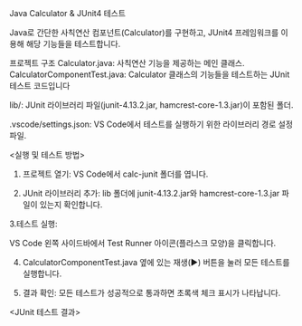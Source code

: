 Java Calculator & JUnit4 테스트


Java로 간단한 사칙연산 컴포넌트(Calculator)를 구현하고, JUnit4 프레임워크를 이용해 해당 기능들을 테스트합니다.

프로젝트 구조
Calculator.java: 사칙연산 기능을 제공하는 메인 클래스.
CalculatorComponentTest.java: Calculator 클래스의 기능들을 테스트하는 JUnit 테스트 코드입니다

lib/: JUnit 라이브러리 파일(junit-4.13.2.jar, hamcrest-core-1.3.jar)이 포함된 폴더.

.vscode/settings.json: VS Code에서 테스트를 실행하기 위한 라이브러리 경로 설정 파일.


<실행 및 테스트 방법>
1. 프로젝트 열기: VS Code에서 calc-junit 폴더를 엽니다.

2. JUnit 라이브러리 추가: lib 폴더에 junit-4.13.2.jar와 
hamcrest-core-1.3.jar 파일이 있는지 확인합니다.

3.테스트 실행:

VS Code 왼쪽 사이드바에서 Test Runner 아이콘(플라스크 모양)을 클릭합니다.

4. CalculatorComponentTest.java 옆에 있는 재생(▶️) 버튼을 눌러 모든 테스트를 실행합니다.

5. 결과 확인: 모든 테스트가 성공적으로 통과하면 초록색 체크 표시가 나타납니다.

<JUnit 테스트 결과>

